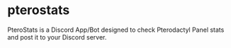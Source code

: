 # pterostats
PteroStats is a Discord App/Bot designed to check Pterodactyl Panel stats and post it to your Discord server.
